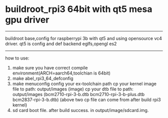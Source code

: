 # buildroot_rpi3 64bit with qt5 mesa gpu driver
***
 buildroot base,config for raspberrypi 3b with qt5 and using opensource vc4 driver.
 qt5 is config and def backend eglfs,opengl es2

***
how to use:
 1. make sure you have correct compile environment(ARCH=aarch64,toolchian is 64bit)
 2. make abel_rpi3_64_defconfig
 3. make menuconfig 
     config your ex-toolchain path
     cp your kernel image file to path: output/images (image)
     cp your dtb file to path: output/images (bcm2710-rpi-3-b.dtb bcm2710-rpi-3-b-plus.dtb bcm2837-rpi-3-b.dtb)
     (above two cp file can come from after build rpi3 kernel)
 4. sd card boot file. after build success. in output/image/sdcard.img.

